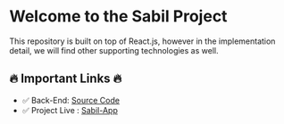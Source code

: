 # Welcome to the Sabil Project
This repository is built on top of React.js, however in the implementation detail, we will find other supporting technologies as well.

## 🔥 Important Links 🔥
- ✅ Back-End:  [Source Code](https://github.com/shakilhasan/sabil-api)
- ✅ Project Live : [Sabil-App](https://sabil-app.herokuapp.com)
